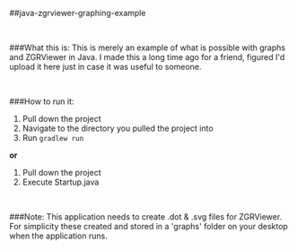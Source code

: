 ##java-zgrviewer-graphing-example

<br/>

###What this is:
This is merely an example of what is possible with graphs and ZGRViewer in Java.
I made this a long time ago for a friend, figured I'd upload it here just in case it was useful to someone.

<br/>

###How to run it:

1. Pull down the project
2. Navigate to the directory you pulled the project into
3. Run `gradlew run`

__or__

1. Pull down the project
2. Execute Startup.java

<br/>

###Note:
This application needs to create .dot & .svg files for ZGRViewer.
For simplicity these created and stored in a 'graphs' folder on your desktop when the application runs.
